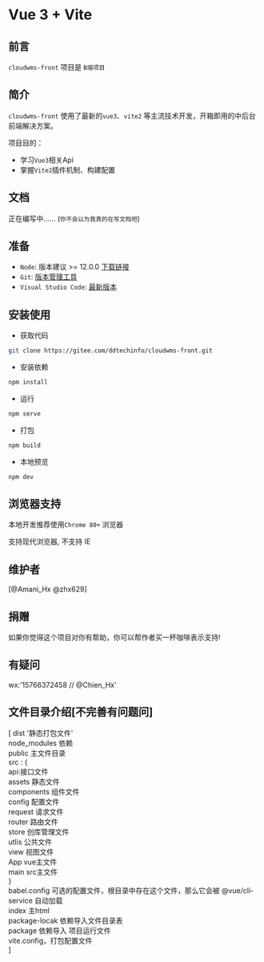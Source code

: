 # Vue 3 + Vite

## 前言
`cloudwms-front` 项目是 `B端项目` 
## 简介
`cloudwms-front` 使用了最新的`vue3`、`vite2` 等主流技术开发，开箱即用的中后台前端解决方案。

项目目的：

- 学习`Vue3`相关Api
- 掌握`Vite2`插件机制、构建配置

## 文档

正在编写中......                                                                                (`你不会以为我真的在写文档吧`)

## 准备

- `Node`: 版本建议 >= 12.0.0 [下载链接](https://nodejs.org/zh-cn/download/)
- `Git`: [版本管理工具](https://www.git-scm.com/download)
- `Visual Studio Code`: [最新版本](https://code.visualstudio.com/Download/)

## 安装使用

- 获取代码

```sh
git clone https://gitee.com/ddtechinfo/cloudwms-front.git
```

- 安装依赖

```sh
npm install
```

- 运行

```sh
npm serve
```

- 打包

```sh
npm build
```

- 本地预览
```sh
npm dev
```
## 浏览器支持

本地开发推荐使用`Chrome 80+` 浏览器

支持现代浏览器, 不支持 IE

## 维护者

[@Amani_Hx @zhx629]

## 捐赠

如果你觉得这个项目对你有帮助，你可以帮作者买一杯咖啡表示支持!

## 有疑问
wx:'15766372458 // @Chien_Hx'


## 文件目录介绍[不完善有问题问]
[
    dist '静态打包文件'  
    node_modules 依赖  
    public 主文件目录  
    src : {  
        api:接口文件  
        assets 静态文件  
        components 组件文件  
        config 配置文件  
        request 请求文件  
        router 路由文件  
        store 创库管理文件  
        utlis 公共文件  
        view 视图文件  
        App vue主文件  
        main src主文件  
    }  
    babel.config 可选的配置文件，根目录中存在这个文件，那么它会被 @vue/cli-service 自动加载      
    index 主html      
    package-locak 依赖导入文件目录表      
    package 依赖导入 项目运行文件      
    vite.config，打包配置文件   
]   
  

  <!-- HScode: ""
barcode: "barcode"
category_id: 76
compare_at_price: "40.00"
cost: "50.00"
country_id: ""
description: "<p>xin</p>"
finder_user_id: 4
height: ""
image_urls: ""
inventory_policy: 1
length: ""
market_price: "30.00"
options: "[{\"name\":\"Size\",\"values\":[\"s\",\"m\"]}]"
out_link: ""
product_status: 0
product_type: ""
quantity: "20"
shop_id: "4"
sku: "sku"
supplier_id: 1
tag_ids: "1"
title: "测试数据"
variants: "[{\"barcode\":\"barcode\",\"bullet_point1\":\"\",\"bullet_point2\":\"\",\"bullet_point3\":\"\",\"bullet_point4\":\"\",\"bullet_point5\":\"\",\"compare_at_price\":\"0.00\",\"cost\":\"0.00\",\"form\":\"\",\"fulfillment_service\":\"\",\"height\":\"0.00\",\"image_id\":0,\"inventory_id\":0,\"inventory_management\":\"\",\"inventory_policy\":0,\"inventory_quantity\":\"120\",\"length\":\"0.00\",\"market_price\":\"120.00\",\"option1\":\"\",\"option2\":\"\",\"option3\":\"\",\"shipping\":\"0\",\"shopify_variant_id\":0,\"sku\":\"sku\",\"weight\":0,\"weight_unit\":\"\",\"width\":\"0\",\"options\":[\"s\"],\"Quantity\":\"20\"},{\"barcode\":\"barcode\",\"bullet_point1\":\"\",\"bullet_point2\":\"\",\"bullet_point3\":\"\",\"bullet_point4\":\"\",\"bullet_point5\":\"\",\"compare_at_price\":\"0.00\",\"cost\":\"200.00\",\"form\":\"\",\"fulfillment_service\":\"\",\"height\":\"0.00\",\"image_id\":0,\"inventory_id\":0,\"inventory_management\":\"\",\"inventory_policy\":0,\"inventory_quantity\":\"180\",\"length\":\"0.00\",\"market_price\":\"10.00\",\"option1\":\"\",\"option2\":\"\",\"option3\":\"\",\"shipping\":\"0\",\"shopify_variant_id\":0,\"sku\":\"sku\",\"weight\":0,\"weight_unit\":\"\",\"width\":\"0\",\"options\":[\"m\"],\"Quantity\":\"20\"}]"
weight: ""
weight_unit: "g"
width: "" -->
